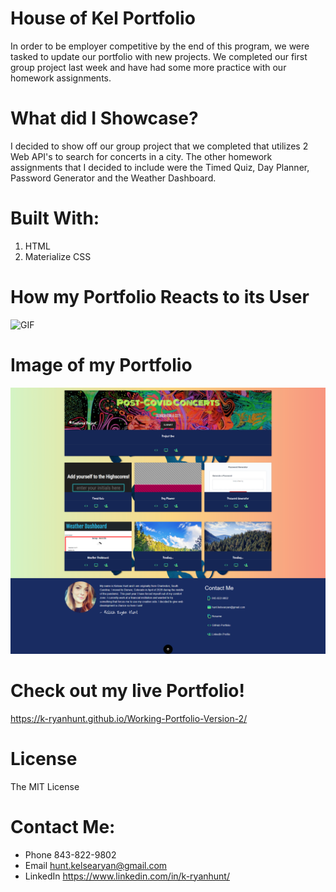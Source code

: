 # House of Kel Portfolio

In order to be employer competitive by the end of this program, we were tasked to update our portfolio with new projects.  We completed our first group project last week and have had some more practice with our homework assignments.


#  What did I Showcase?

I decided to show off our group project that we completed that utilizes 2 Web API's to search for concerts in a city.  The other homework assignments that I decided to include were the Timed Quiz, Day Planner, Password Generator and the Weather Dashboard.


# Built With:
1. HTML
2. Materialize CSS

# How my Portfolio Reacts to its User

![GIF](assets\Images\gif.gif)


# Image of my Portfolio

![Screenshot](assets\Images\screenshot.png)


# Check out my live Portfolio!

https://k-ryanhunt.github.io/Working-Portfolio-Version-2/


# License

The MIT License

# Contact Me:

* Phone 843-822-9802
* Email hunt.kelsearyan@gmail.com
* LinkedIn https://www.linkedin.com/in/k-ryanhunt/